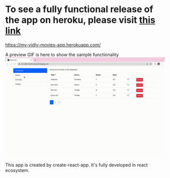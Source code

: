 # To see a fully functional release of the app on heroku, please visit [this link](https://my-vidly-movies-app.herokuapp.com/)

https://my-vidly-movies-app.herokuapp.com/

A preview GIF is here to show the sample functionality
<kbd>
![](demo.gif)
</kbd>

This app is created by create-react-app. It's fully developed in react ecosystem.
